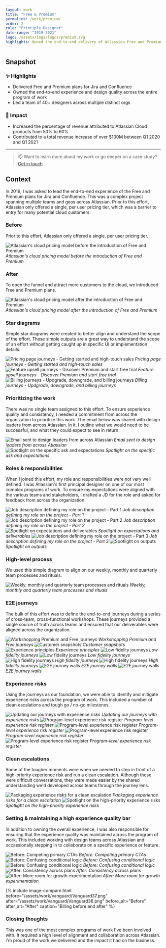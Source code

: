 ```yaml
---
layout: work
title: "Free & Premium"
permalink: /work/premium/
order: 2
role: "Principle Designer"
date-range: "2019-2021"
logo: /assets/imgs/logos/premium.svg
highlights: Owned the end-to-end delivery of Atlassian Free and Premium plans across Jira and Confluence.
---
```

## Snapshot
### ✨ Highlights
- Delivered Free and Premium plans for Jira and Confluence
- Owned the end-to-end experience and design quality across the entire program of work
- Led a team of 40+ designers across multiple distinct orgs

### 🎯 Impact
- Increased the percentage of revenue attributed to Atlassian Cloud products from 50% to 60%
- Contributed to a total revenue increase of over $100M between Q1 2020 and Q1 2021

---

> 📫 Want to learn more about my work or go deeper on a case study? <a href="https://linkedin.com/in/liamgreig">Get in touch</a>.

## Context

In 2019, I was asked to lead the end-to-end experience of the Free and Premium plans for Jira and Confluence. This was a complex project spanning multiple teams and geos across Atlassian. Prior to this effort, Atlassian only offered a single, per user pricing tier, which was a barrier to entry for many potential cloud customers.

### Before
Prior to this effort, Atlassian only offered a single, per user pricing tier.

![Atlassian's cloud pricing model before the introduction of Free and Premium](/assets/work/vanguard/Vanguard01.png)
*Atlassian's cloud pricing model before the introduction of Free and Premium*

### After
To open the funnel and attract more customers to the cloud, we introduced Free and Premium plans.

![Atlassian's cloud pricing model after the introduction of Free and Premium](/assets/work/vanguard/Vanguard02.png)
*Atlassian's cloud pricing model after the introduction of Free and Premium*
### Star diagrams
Simple star diagrams were created to better align and understand the scope of the effort. These simple outputs are a great way to understand the scope of an effort without getting caught up in specific UI or implementation details.

![Pricing page journeys - Getting started and high-touch sales](/assets/work/vanguard/Vanguard03.png)
*Pricing page journeys - Getting started and high-touch sales*
![Feature upsell journeys - Discover Premium and start free trial](/assets/work/vanguard/Vanguard04.png)
*Feature upsell journeys - Discover Premium and start free trial*
![Billing journeys - Updgrade, downgrade, and billing journeys](/assets/work/vanguard/Vanguard05.png)
*Billing journeys - Updgrade, downgrade, and billing journeys*

### Prioritizing the work
There was no single team assigned to this effort. To ensure experience quality and consistency, I needed a commitment from across the organization to prioritize this work. The email below was shared with design leaders from across Atlassian. In it, I outline what we would need to be successful, and what they could expect to see in return.

![Email sent to design leaders from across Atlassian](/assets/work/vanguard/Vanguard08.png)
*Email sent to design leaders from across Atlassian*
![Spotlight on the specific ask and expectations](/assets/work/vanguard/Vanguard09.png)
*Spotlight on the specific ask and expectations*

### Roles & responsibilities
When I joined this effort, my role and responsibilities were not very well defined. I was Atlassian's first principal designer on one of our most complex programs of work.  To ensure my expectations were aligned with the various teams and stakeholders, I drafted a JD for the role and asked for feedback from across the organization.

![Job description defining my role on the project - Part 1](/assets/work/vanguard/Vanguard10.png)
*Job description defining my role on the project - Part 1*
![Job description defining my role on the project - Part 2](/assets/work/vanguard/Vanguard11.png)
*Job description defining my role on the project - Part 2*
![Spotlight on expectations and deliverables](/assets/work/vanguard/Vanguard12.png)
*Spotlight on expectations and deliverables*
![Job description defining my role on the project - Part 3](/assets/work/vanguard/Vanguard13.png)
*Job description defining my role on the project - Part 3*
![Spotlight on outputs](/assets/work/vanguard/Vanguard14.png)
*Spotlight on outputs*
### High-level process
We used this simple diagram to align on our weekly, monthly and quarterly team processes and rituals.

![Weekly, monthly and quarterly team processes and rituals](/assets/work/vanguard/Vanguard15.png)
*Weekly, monthly and quarterly team processes and rituals*

### E2E journeys
The bulk of this effort was to define the end-to-end journeys during a series of cross-team, cross-functional workshops. These journeys provided a single source of truth across teams and ensured that our deliverables were aligned across the organization.

![Workshopping Premium and Free journeys](/assets/work/vanguard/Vanguard17.png)
*Workshopping Premium and Free journeys*
![Customer snapshots](/assets/work/vanguard/Vanguard18.png)
*Customer snapshots*
![Experience principles](/assets/work/vanguard/Vanguard19.png)
*Experience principles*
![Low fidelity journeys](/assets/work/vanguard/Vanguard20.png)
*Low fidelity journeys*
![Low fidelity journeys](/assets/work/vanguard/Vanguard21.png)
*Low fidelity journeys*
![High fidelity journeys](/assets/work/vanguard/Vanguard22.png)
*High fidelity journeys*
![High fidelity journeys](/assets/work/vanguard/Vanguard23.png)
*High fidelity journeys*
![E2E journey walls](/assets/work/vanguard/Vanguard24.png)
*E2E journey walls*
![E2E journey walls](/assets/work/vanguard/Vanguard25.png)
*E2E journey walls*

### Experience risks
Using the journeys as our foundation, we were able to identify and mitigate experience risks across the program of work. This included a number of clean escalations and tough go / no-go milestones.

![Updating our journeys with experience risks](/assets/work/vanguard/Vanguard27.png)
*Updating our journeys with experience risks*
![Program-level experience risk register](/assets/work/vanguard/Vanguard28.png)
*Program-level experience risk register*
![Program-level experience risk register](/assets/work/vanguard/Vanguard29.png)
*Program-level experience risk register*
![Program-level experience risk register](/assets/work/vanguard/Vanguard30.png)
*Program-level experience risk register*
![Program-level experience risk register](/assets/work/vanguard/Vanguard31.png)
*Program-level experience risk register*

### Clean escalations
Some of the tougher moments were when we needed to step in front of a high-priority experience risk and run a clean escalation. Although these were difficult conversations, they were made easier by the shared understanding we'd developed across teams through the journey lens.

![Packaging experience risks for a clean escalation](/assets/work/vanguard/Vanguard33.png)
*Packaging experience risks for a clean escalation*
![Spotlight on the high-priority experience risks](/assets/work/vanguard/Vanguard34.png)
*Spotlight on the high-priority experience risks*

### Setting & maintaining a high experience quality bar
In addition to owning the overall experience, I was also responsible for ensuring that the experience quality was maintained across the program of work. This included working with design teams across Atlassian and occassionally stepping in to collaborate on a specific experience or feature.

![Before: Competing primary CTAs](/assets/work/vanguard/Vanguard35.png)
*Before: Competing primary CTAs*
![Before: Confusing conditional logic](/assets/work/vanguard/Vanguard36.png)
*Before: Confusing conditional logic*
![Before: Confusing conditional logic](/assets/work/vanguard/Vanguard37.png)
*Before: Confusing conditional logic*
![After: Consistency across plans](/assets/work/vanguard/Vanguard38.png)
*After: Consistency across plans*
![After: More room for growth experimentation](/assets/work/vanguard/Vanguard39.png)
*After: More room for growth experimentation*

{% include image-compare.html 
  before="/assets/work/vanguard/Vanguard37.png"
  after="/assets/work/vanguard/Vanguard38.png"
  before_alt="Before"
  after_alt="After"
  caption="Billing before and after" %}

### Closing thoughts
This was one of the most complex programs of work I've been involved with. It required a high level of alignment and collaboration across Atlassian. I'm proud of the work we delivered and the impact it had on the business.
